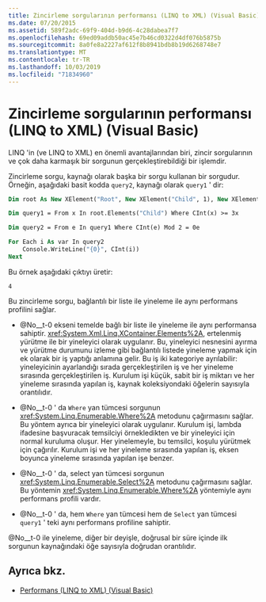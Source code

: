 ```yaml
---
title: Zincirleme sorgularının performansı (LINQ to XML) (Visual Basic)
ms.date: 07/20/2015
ms.assetid: 589f2adc-69f9-404d-b9d6-4c28dabea7f7
ms.openlocfilehash: 69ed09addb50ac45e7b46cd0322d4df076b5875b
ms.sourcegitcommit: 8a0fe8a2227af612f8b8941bdb8b19d6268748e7
ms.translationtype: MT
ms.contentlocale: tr-TR
ms.lasthandoff: 10/03/2019
ms.locfileid: "71834960"
---
```

# <a name="performance-of-chained-queries-linq-to-xml-visual-basic"></a>Zincirleme sorgularının performansı (LINQ to XML) (Visual Basic)

LINQ 'in (ve LINQ to XML) en önemli avantajlarından biri, zincir sorgularının ve çok daha karmaşık bir sorgunun gerçekleştirebildiği bir işlemdir.

Zincirleme sorgu, kaynağı olarak başka bir sorgu kullanan bir sorgudur. Örneğin, aşağıdaki basit kodda `query2`, kaynağı olarak `query1` ' dir:

```vb
Dim root As New XElement("Root", New XElement("Child", 1), New XElement("Child", 2), New XElement("Child", 3), New XElement("Child", 4))

Dim query1 = From x In root.Elements("Child") Where CInt(x) >= 3x

Dim query2 = From e In query1 Where CInt(e) Mod 2 = 0e

For Each i As var In query2
    Console.WriteLine("{0}", CInt(i))
Next
```

Bu örnek aşağıdaki çıktıyı üretir:

```console
4
```

Bu zincirleme sorgu, bağlantılı bir liste ile yineleme ile aynı performans profilini sağlar.

- @No__t-0 ekseni temelde bağlı bir liste ile yineleme ile aynı performansa sahiptir. <xref:System.Xml.Linq.XContainer.Elements%2A>, ertelenmiş yürütme ile bir yineleyici olarak uygulanır. Bu, yineleyici nesnesini ayırma ve yürütme durumunu izleme gibi bağlantılı listede yineleme yapmak için ek olarak bir iş yaptığı anlamına gelir. Bu iş iki kategoriye ayrılabilir: yineleyicinin ayarlandığı sırada gerçekleştirilen iş ve her yineleme sırasında gerçekleştirilen iş. Kurulum işi küçük, sabit bir iş miktarı ve her yineleme sırasında yapılan iş, kaynak koleksiyondaki öğelerin sayısıyla orantılıdır.

- @No__t-0 ' da `Where` yan tümcesi sorgunun <xref:System.Linq.Enumerable.Where%2A> metodunu çağırmasını sağlar. Bu yöntem ayrıca bir yineleyici olarak uygulanır. Kurulum işi, lambda ifadesine başvuracak temsilciyi örnekledikten ve bir yineleyici için normal kuruluma oluşur. Her yinelemeyle, bu temsilci, koşulu yürütmek için çağırılır. Kurulum işi ve her yineleme sırasında yapılan iş, eksen boyunca yineleme sırasında yapılan işe benzer.

- @No__t-0 ' da, select yan tümcesi sorgunun <xref:System.Linq.Enumerable.Select%2A> metodunu çağırmasını sağlar. Bu yöntemin <xref:System.Linq.Enumerable.Where%2A> yöntemiyle aynı performans profili vardır.

- @No__t-0 ' da, hem `Where` yan tümcesi hem de `Select` yan tümcesi `query1` ' teki aynı performans profiline sahiptir.

 @No__t-0 ile yineleme, diğer bir deyişle, doğrusal bir süre içinde ilk sorgunun kaynağındaki öğe sayısıyla doğrudan orantılıdır.

## <a name="see-also"></a>Ayrıca bkz.

- [Performans (LINQ to XML) (Visual Basic)](../../../../visual-basic/programming-guide/concepts/linq/performance-linq-to-xml.md)
